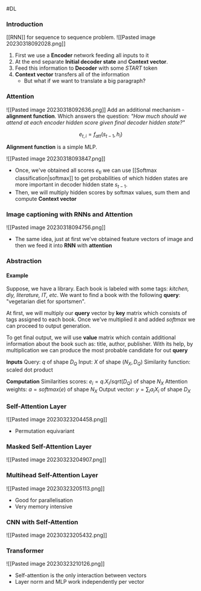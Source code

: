 #DL 

### Introduction
[[RNN]] for sequence to sequence problem. 
![[Pasted image 20230318092028.png]]
1. First we use a **Encoder** network feeding all inputs to it
2. At the end separate **Initial decoder state** and **Context vector**.
3. Feed this information to **Decoder** with some *START* token
4. **Context vector** transfers all of the information
	* But what if we want to translate a big paragraph?

### Attention
![[Pasted image 20230318092636.png]]
Add an additional mechanism - **alignment function**. Which answers the question: *"How much should we attend at each encoder hidden score given final decoder hidden state?"*

$$
e_{t,i} = f_{att}(s_{t-1}, h_i)
$$

**Alignment function** is a simple MLP.

![[Pasted image 20230318093847.png]]
* Once, we've obtained all scores $e_{ti}$ we can use [[Softmax classification|softmax]] to get probabilities of which hidden states are more important in decoder hidden state $s_{t-1}$.  
* Then, we will multiply hidden scores by softmax values, sum them and compute **Context vector** 

### Image captioning with RNNs and Attention

![[Pasted image 20230318094756.png]]
* The same idea, just at first we've obtained feature vectors of image and then we feed it into **RNN** with **attention**

### Abstraction
#### Example
Suppose, we have a library. Each book is labeled with some tags: *kitchen, diy, literature, IT, etc*. We want to find a book with the following **query**: "vegetarian diet for sportsmen".

At first, we will multiply our **query** vector by **key** matrix which consists of tags assigned to each book. Once we've multiplied it and added *softmax* we can proceed to output generation.

To get final output, we will use **value** matrix which contain additional information about the book such as: title, author, publisher. With its help, by multiplication we can produce the most probable candidate for out **query**

**Inputs**
Query: $q$ of shape $D_Q$
Input: $X$ of shape $(N_X, D_Q)$
Similarity function: scaled dot product

**Computation**
Similarities scores: $e_i = q.X_i / sqrt(D_Q)$ of shape $N_X$
Attention weights: $a=softmax(e)$ of shape $N_X$
Output vector: $y = \sum_{i} a_iX_i$ of shape $D_X$

### Self-Attention Layer
![[Pasted image 20230323204458.png]]
* Permutation equivariant

### Masked Self-Attention Layer

![[Pasted image 20230323204907.png]]
### Multihead Self-Attention Layer

![[Pasted image 20230323205113.png]]
* Good for parallelisation
* Very memory intensive

### CNN with Self-Attention

![[Pasted image 20230323205432.png]]


### Transformer

![[Pasted image 20230323210126.png]]
* Self-attention is the only interaction between vectors
* Layer norm and MLP work independently per vector